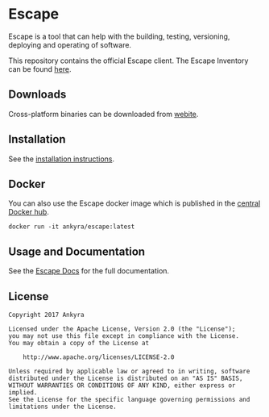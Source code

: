 # Escape 

Escape is a tool that can help with the building, testing, versioning,
deploying and operating of software.

This repository contains the official Escape client. The Escape Inventory can
be found [here](https://github.com/ankyra/escape-inventory).


## Downloads

Cross-platform binaries can be downloaded from
[webite](https://escape.ankyra.io/downloads/).

## Installation

See the [installation instructions](https://escape.ankyra.io/docs/escape-installation/).

## Docker

You can also use the Escape docker image which is published in the [central
Docker hub](https://hub.docker.com/r/ankyra/escape/).

`docker run -it ankyra/escape:latest`

## Usage and Documentation

See the [Escape Docs](https://escape.ankyra.io/docs/) for the full documentation.

## License

```
Copyright 2017 Ankyra

Licensed under the Apache License, Version 2.0 (the "License");
you may not use this file except in compliance with the License.
You may obtain a copy of the License at

    http://www.apache.org/licenses/LICENSE-2.0

Unless required by applicable law or agreed to in writing, software
distributed under the License is distributed on an "AS IS" BASIS,
WITHOUT WARRANTIES OR CONDITIONS OF ANY KIND, either express or implied.
See the License for the specific language governing permissions and
limitations under the License.
```
